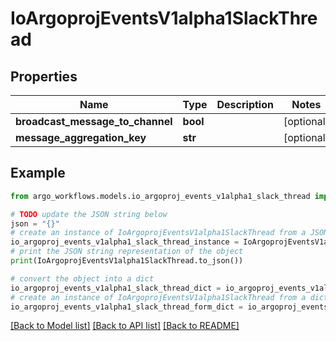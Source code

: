 # IoArgoprojEventsV1alpha1SlackThread


## Properties

Name | Type | Description | Notes
------------ | ------------- | ------------- | -------------
**broadcast_message_to_channel** | **bool** |  | [optional] 
**message_aggregation_key** | **str** |  | [optional] 

## Example

```python
from argo_workflows.models.io_argoproj_events_v1alpha1_slack_thread import IoArgoprojEventsV1alpha1SlackThread

# TODO update the JSON string below
json = "{}"
# create an instance of IoArgoprojEventsV1alpha1SlackThread from a JSON string
io_argoproj_events_v1alpha1_slack_thread_instance = IoArgoprojEventsV1alpha1SlackThread.from_json(json)
# print the JSON string representation of the object
print(IoArgoprojEventsV1alpha1SlackThread.to_json())

# convert the object into a dict
io_argoproj_events_v1alpha1_slack_thread_dict = io_argoproj_events_v1alpha1_slack_thread_instance.to_dict()
# create an instance of IoArgoprojEventsV1alpha1SlackThread from a dict
io_argoproj_events_v1alpha1_slack_thread_form_dict = io_argoproj_events_v1alpha1_slack_thread.from_dict(io_argoproj_events_v1alpha1_slack_thread_dict)
```
[[Back to Model list]](../README.md#documentation-for-models) [[Back to API list]](../README.md#documentation-for-api-endpoints) [[Back to README]](../README.md)



